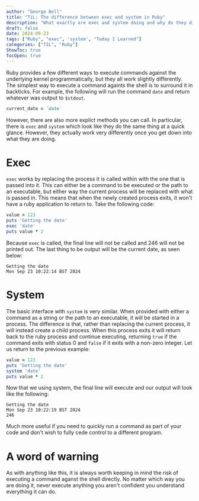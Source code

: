 ```yaml
---
author: "George Bell"
title: "TiL: The difference between exec and system in Ruby"
description: "What exactly are exec and system doing and why do they differ?"
draft: false
date: 2024-09-23
tags: ["Ruby", "exec", 'system', "Today I Learned"]
categories: ["TIL", "Ruby"]
ShowToc: true
TocOpen: true
---
```


Ruby provides a few different ways to execute commands against the underlying kernel programmatically, but they all work slightly differently. The simplest way to execute a command againts the shell is to surround it in backticks. For example, the following will run the command `date` and return whatever was output to `$stdout`.

```ruby
current_date = `date`
```

However, there are also more explict methods you can call. In particular, there is `exec` and `system` which look like they do the same thing at a quick glance. However, they actually work very differently once you get down into what they are doing.

# Exec

`exec` works by replacing the process it is called within with the one that is passed into it. This can either be a command to be executed or the path to an executable, but either way the current process will be replaced with what is passed in. This means that when the newly created process exits, it won't have a ruby application to return to. Take the following code:

```ruby
value = 123
puts 'Getting the date'
exec 'date'
puts value * 2
```

Because `exec` is called, the final line will not be called and 246 will not be printed out. The last thing to be output will be the current date, as seen below:

```shell
Getting the date
Mon Sep 23 10:22:14 BST 2024
```

# System

The basic interface with `system` is very similar. When provided with either a command as a string or the path to an executable, it will be started in a process. The difference is that, rather than replacing the current process, it will instead create a child process. When this process exits it will return back to the ruby process and continue executing, returning `true` if the command exits with status 0 and `false` if it exits with a non-zero integer. Let us return to the previous example:

```ruby
value = 123
puts 'Getting the date'
system 'date'
puts value * 2
```
Now that we using system, the final line will execute and our output will look like the following:

```shell
Getting the date
Mon Sep 23 10:22:19 BST 2024
246
```

Much more useful if you need to quickly run a command as part of your code and don't wish to fully cede control to a different program.

# A word of warning

As with anything like this, it is always worth keeping in mind the risk of executing a command aganst the shell directly. No matter which way you are doing it, never execute anything you aren't confident you understand everything it can do.